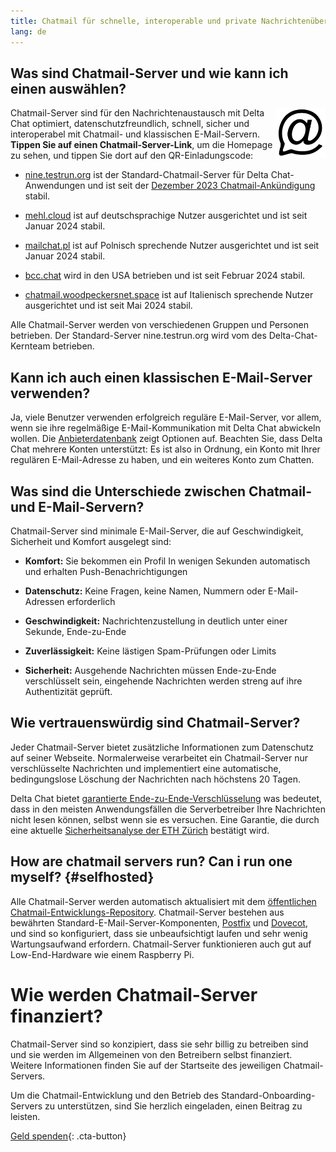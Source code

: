 ```yaml
---
title: Chatmail für schnelle, interoperable und private Nachrichtenübermittlung
lang: de
---
```



## Was sind Chatmail-Server und wie kann ich einen auswählen?

<img alt="Chatmail logo" src="../assets/logos/chatmail.svg" width="80" style="float:right;" />

Chatmail-Server sind für den Nachrichtenaustausch mit Delta Chat optimiert,   datenschutzfreundlich, schnell, sicher und interoperabel mit Chatmail- und klassischen E-Mail-Servern. 
**Tippen Sie auf einen Chatmail-Server-Link**, um die Homepage zu sehen, und tippen Sie dort auf den QR-Einladungscode: 

- [nine.testrun.org](https://nine.testrun.org) ist der Standard-Chatmail-Server
für Delta Chat-Anwendungen und ist seit der [Dezember 2023 Chatmail-Ankündigung](https://delta.chat/en/2023-12-13-chatmail) stabil.

- [mehl.cloud](https://mehl.cloud) ist auf deutschsprachige Nutzer ausgerichtet und ist seit Januar 2024 stabil.

- [mailchat.pl](https://mailchat.pl) ist auf Polnisch sprechende Nutzer ausgerichtet und ist seit Januar 2024 stabil.

- [bcc.chat](https://bcc.chat) wird in den USA betrieben und ist seit Februar 2024 stabil.

- [chatmail.woodpeckersnet.space](https://chatmail.woodpeckersnest.space/) ist auf Italienisch sprechende Nutzer ausgerichtet und ist seit Mai 2024 stabil.

Alle Chatmail-Server werden von verschiedenen Gruppen und Personen betrieben. 
Der Standard-Server nine.testrun.org wird vom des Delta-Chat-Kernteam betrieben. 

## Kann ich auch einen klassischen E-Mail-Server verwenden?

Ja, viele Benutzer verwenden erfolgreich reguläre E-Mail-Server, vor allem, wenn sie ihre regelmäßige E-Mail-Kommunikation mit Delta Chat abwickeln wollen.
Die [Anbieterdatenbank](https://providers.delta.chat) zeigt Optionen auf.
Beachten Sie, dass Delta Chat mehrere Konten unterstützt:
Es ist also in Ordnung, ein Konto mit Ihrer regulären E-Mail-Adresse zu haben, und ein weiteres Konto zum Chatten.


## Was sind die Unterschiede zwischen Chatmail- und E-Mail-Servern?

Chatmail-Server sind minimale E-Mail-Server, die auf Geschwindigkeit, Sicherheit und Komfort ausgelegt sind:

- **Komfort:** Sie bekommen ein Profil In wenigen Sekunden automatisch und erhalten Push-Benachrichtigungen

- **Datenschutz:** Keine Fragen, keine Namen, Nummern oder E-Mail-Adressen erforderlich

- **Geschwindigkeit:** Nachrichtenzustellung in deutlich unter einer Sekunde, Ende-zu-Ende

- **Zuverlässigkeit:** Keine lästigen Spam-Prüfungen oder Limits

- **Sicherheit:** Ausgehende Nachrichten müssen Ende-zu-Ende verschlüsselt sein, eingehende Nachrichten werden streng auf ihre Authentizität geprüft.


## Wie vertrauenswürdig sind Chatmail-Server?

Jeder Chatmail-Server bietet zusätzliche Informationen zum Datenschutz auf seiner Webseite.
Normalerweise verarbeitet ein Chatmail-Server nur verschlüsselte Nachrichten und
implementiert eine automatische, bedingungslose Löschung der Nachrichten nach höchstens 20 Tagen.

Delta Chat bietet [garantierte Ende-zu-Ende-Verschlüsselung](https://delta.chat/en/2023-11-23-jumbo-42)
was bedeutet, dass in den meisten Anwendungsfällen die Serverbetreiber Ihre Nachrichten nicht lesen können, selbst wenn sie es versuchen.
Eine Garantie, die durch eine aktuelle [Sicherheitsanalyse der ETH Zürich](https://delta.chat/en/2024-03-25-crypto-analysis-securejoin) bestätigt wird.


## How are chatmail servers run? Can i run one myself? {#selfhosted}

Alle Chatmail-Server werden automatisch aktualisiert mit dem [öffentlichen Chatmail-Entwicklungs-Repository](https://github.com/deltachat/chatmail).
Chatmail-Server bestehen aus bewährten Standard-E-Mail-Server-Komponenten, [Postfix](https://postfix.org) und [Dovecot](https://dovecot.org), und sind so konfiguriert, dass sie unbeaufsichtigt laufen und sehr wenig Wartungsaufwand erfordern. Chatmail-Server funktionieren auch gut auf Low-End-Hardware wie einem Raspberry Pi.


# Wie werden Chatmail-Server finanziert?

Chatmail-Server sind so konzipiert, dass sie sehr billig zu betreiben sind und sie werden im Allgemeinen von den Betreibern selbst finanziert. Weitere Informationen finden Sie auf der Startseite des jeweiligen Chatmail-Servers.

Um die Chatmail-Entwicklung und den Betrieb des Standard-Onboarding-Servers zu unterstützen, sind Sie herzlich eingeladen, einen Beitrag zu leisten.

[Geld spenden](donate){: .cta-button}
